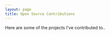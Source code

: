 ```yaml
---
layout: page
title: Open Source Contributions
---
```

Here are some of the projects I've contributed to..
